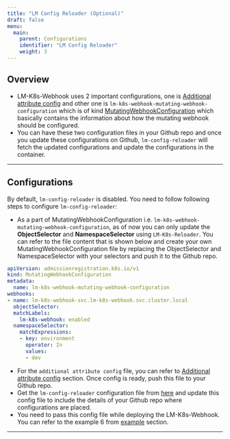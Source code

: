 ```yaml
---
title: "LM Config Reloader (Optional)"
draft: false
menu:
  main:
    parent: Configurations
    identifier: "LM Config Reloader"
    weight: 3
---
```


## Overview
- LM-K8s-Webhook uses 2 important configurations, one is [Additional attribute config](https://logicmonitor.github.io/lm-k8s-webhook/configurations/additional-attributes-config/) and other one is `lm-k8s-webhook-mutating-webhook-configuration` which is of kind [MutatingWebhookConfiguration](https://kubernetes.io/docs/reference/access-authn-authz/extensible-admission-controllers/#mutatingwebhookconfiguration-namespaceselector-1-0) which basically contains the information about how the mutating webhook should be configured. 
- You can have these two configuration files in your Github repo and once you update these configurations on Github, `lm-config-reloader` will fetch the updated configurations and update the configurations in the container. 

---
## Configurations
By default, `lm-config-reloader` is disabled. You need to follow following steps to configure `lm-config-reloader`:
- As a part of MutatingWebhookConfiguration i.e. `lm-k8s-webhook-mutating-webhook-configuration`, as of now you can only update the __ObjectSelector__ and __NamespaceSelector__ using `LM-K8s-Reloader`. You can refer to the file content that is shown below and create your own MutatingWebhookConfiguration file by replacing the ObjectSelector and NamespaceSelector with your selectors and push it to the Github repo. 

```yaml
apiVersion: admissionregistration.k8s.io/v1
kind: MutatingWebhookConfiguration
metadata:
  name: lm-k8s-webhook-mutating-webhook-configuration
webhooks:
- name: lm-k8s-webhook-svc.lm-k8s-webhook.svc.cluster.local
  objectSelector:
  matchLabels:
    lm-k8s-webhook: enabled
  namespaceSelector:
    matchExpressions:
    - key: environment
      operator: In
      values:
      - dev
```

- For the `additional attribute config` file, you can refer to [Additional attribute config](https://logicmonitor.github.io/lm-k8s-webhook/configurations/additional-attributes-config/) section. Once config is ready, push this file to your Github repo. 
- Get the `lm-config-reloader` configuration file from [here](https://github.com/logicmonitor/lm-k8s-webhook/blob/main/lm-config-reloader/reloader-config.yaml) and update this config file to include the details of your Github repo where configurations are placed. 
- You need to pass this config file while deploying the LM-K8s-Webhook. You can refer to the example 6 from [example](https://logicmonitor.github.io/lm-k8s-webhook/examples/) section.

---
